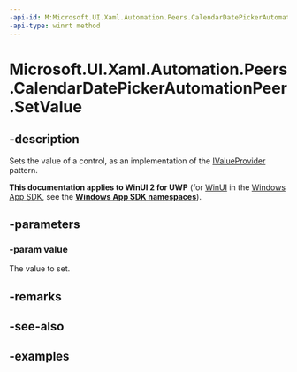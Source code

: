 ```yaml
---
-api-id: M:Microsoft.UI.Xaml.Automation.Peers.CalendarDatePickerAutomationPeer.SetValue(System.String)
-api-type: winrt method
---
```


<!-- Method syntax.
public void CalendarDatePickerAutomationPeer.SetValue(String value)
-->

# Microsoft.UI.Xaml.Automation.Peers.CalendarDatePickerAutomationPeer.SetValue

## -description
Sets the value of a control, as an implementation of the [IValueProvider](../microsoft.ui.xaml.automation.provider/ivalueprovider.md) pattern.

**This documentation applies to WinUI 2 for UWP** (for [WinUI](/windows/apps/winui/winui3/) in the [Windows App SDK](/windows/apps/windows-app-sdk/), see the **[Windows App SDK namespaces](/windows/windows-app-sdk/api/winrt/)**).

## -parameters
### -param value
The value to set.

## -remarks

## -see-also

## -examples

